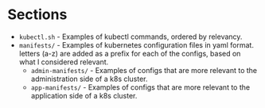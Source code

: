 # Sections
- `kubectl.sh` - Examples of kubectl commands, ordered by relevancy.
- `manifests/` - Examples of kubernetes configuration files in yaml format. letters (a-z) are added as a prefix for each of the configs, based on what I considered relevant.
    - `admin-manifests/` - Examples of configs that are more relevant to the administration side of a k8s cluster.
    - `app-manifests/` - Examples of configs that are more relevant to the application side of a k8s cluster.
